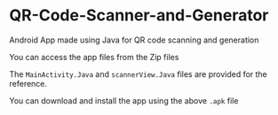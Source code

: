 # QR-Code-Scanner-and-Generator
Android App made using Java for QR code scanning and generation

You can access the app files from the Zip files

The ```MainActivity.Java``` and ```scannerView.Java``` files are provided for the reference.

You can download and install the app using the above ```.apk``` file
